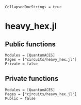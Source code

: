 ```@meta
CollapsedDocStrings = true
```

# heavy_hex.jl

## Public functions

```@autodocs; canonical = false
Modules = [QuantumACES]
Pages = ["circuits/heavy_hex.jl"]
Private = false
```

## Private functions

```@autodocs
Modules = [QuantumACES]
Pages = ["circuits/heavy_hex.jl"]
Public = false
```

